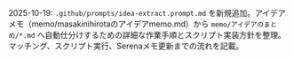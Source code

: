 2025-10-19: `.github/prompts/idea-extract.prompt.md` を新規追加。アイデアメモ（memo/masakinihirotaのアイデアmemo.md）から `memo/アイデアのまとめ/*.md` へ自動仕分けするための詳細な作業手順とスクリプト実装方針を整理。マッチング、スクリプト実行、Serenaメモ更新までの流れを記載。